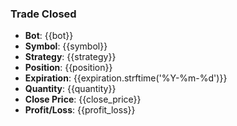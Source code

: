 ### Trade Closed
- **Bot**: {{bot}}
- **Symbol**: {{symbol}}
- **Strategy**: {{strategy}}
- **Position**: {{position}}
- **Expiration**: {{expiration.strftime('%Y-%m-%d')}}
- **Quantity**: {{quantity}}
- **Close Price**: {{close_price}}
- **Profit/Loss**: {{profit_loss}}